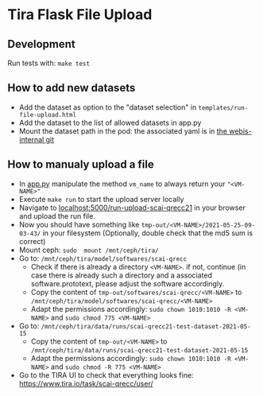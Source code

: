 # Tira Flask File Upload

## Development

Run tests with: `make test`

## How to add new datasets

- Add the dataset as option to the "dataset selection" in `templates/run-file-upload.html`
- Add the dataset to the list of allowed datasets in app.py
- Mount the dataset path in the pod: the associated yaml is in [the webis-internal git](https://git.webis.de/code-generic/code-admin-knowledge-base/-/blob/master/services/tira/k8s-tira-flask-file-upload.yaml)

## How to manualy upload a file

- In [app.py](app.py) manipulate the method `vm_name` to always return your `"<VM-NAME>"`
- Execute `make run` to start the upload server locally
- Navigate to [localhost:5000/run-upload-scai-qrecc21](localhost:5000/run-upload-scai-qrecc21) in your browser and upload the run file.
- Now you should have something like `tmp-out/<VM-NAME>/2021-05-25-09-03-43/` in your filesystem (Optionally, double check that the md5 sum is correct)
- Mount ceph: `sudo  mount /mnt/ceph/tira/`
- Go to: `/mnt/ceph/tira/model/softwares/scai-qrecc`
  - Check if there is already a directory `<VM-NAME>`. if not, continue (in case there is already such a directory and a associated software.prototext, please adjust the software accordingly.
  - Copy the content of `tmp-out/softwares/scai-qrecc/<VM-NAME>` to `/mnt/ceph/tira/model/softwares/scai-qrecc/<VM-NAME>`
  - Adapt the permissions accordingly: `sudo chown 1010:1010 -R <VM-NAME>`  and `sudo chmod 775 <VM-NAME>`
- Go to: `/mnt/ceph/tira/data/runs/scai-qrecc21-test-dataset-2021-05-15`
  - Copy the content of `tmp-out/<VM-NAME>` to `/mnt/ceph/tira/data/runs/scai-qrecc21-test-dataset-2021-05-15`
  - Adapt the permissions accordingly: `sudo chown 1010:1010 -R <VM-NAME>`  and `sudo chmod -R 775 <VM-NAME>`
- Go to the TIRA UI to check that everything looks fine: https://www.tira.io/task/scai-qrecc/user/<VM-NAME>
